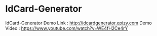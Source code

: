 # IdCard-Generator
IdCard-Generator Demo Link : http://idcardgenerator.epizy.com Demo Video : https://www.youtube.com/watch?v=WE4fH2Ce4rY

